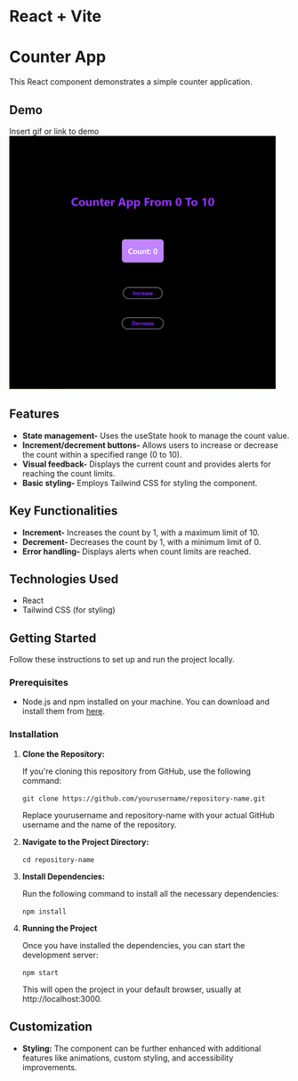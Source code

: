 # React + Vite

# Counter App

This React component demonstrates a simple counter application.

## Demo

Insert gif or link to demo
![Alt text](Assets/Counter-Demo.gif)

## Features

- **State management-**  Uses the useState hook to manage the count value.
- **Increment/decrement buttons-** Allows users to increase or decrease the count within a specified range (0 to 10).
- **Visual feedback-** Displays the current count and provides alerts for reaching the count limits.
- **Basic styling-** Employs Tailwind CSS for styling the component.


## Key Functionalities

- **Increment-** Increases the count by 1, with a maximum limit of 10.
- **Decrement-**  Decreases the count by 1, with a minimum limit of 0.
- **Error handling-**  Displays alerts when count limits are reached.

## Technologies Used
- React
- Tailwind CSS (for styling)


## Getting Started

Follow these instructions to set up and run the project locally.

### Prerequisites

- Node.js and npm installed on your machine. You can download and install them from [here](https://nodejs.org/).

### Installation

1. **Clone the Repository:**

   If you're cloning this repository from GitHub, use the following command:

   ```git clone https://github.com/yourusername/repository-name.git```

    Replace yourusername and repository-name with your actual GitHub username and the name of the repository.

2. **Navigate to the Project Directory:**

    ```cd repository-name```

3. **Install Dependencies:**

    Run the following command to install all the necessary dependencies:

    ``npm install``

4. **Running the Project**
    
    Once you have installed the dependencies, you can start the development server:

    ``npm start``

    This will open the project in your default browser, usually at http://localhost:3000.


## Customization
- **Styling:** The component can be further enhanced with additional features like animations, custom styling, and accessibility improvements.

